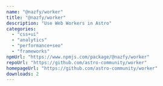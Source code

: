 ```yaml
---
name: "@nazfy/worker"
title: "@nazfy/worker"
description: "Use Web Workers in Astro"
categories:
  - "css+ui"
  - "analytics"
  - "performance+seo"
  - "frameworks"
npmUrl: "https://www.npmjs.com/package/@nazfy/worker"
repoUrl: "https://github.com/astro-community/worker"
homepageUrl: "https://github.com/astro-community/worker"
downloads: 2
---
```

